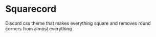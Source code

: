 # Squarecord
Discord css theme that makes everything square and removes round corners from almost everything
